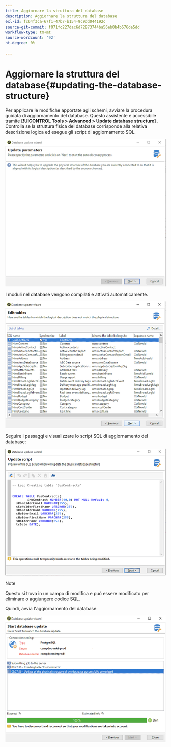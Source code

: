 ```yaml
---
title: Aggiornare la struttura del database
description: Aggiornare la struttura del database
exl-id: fc64f3ca-67f1-47b7-b154-9c9dd044192c
source-git-commit: f071fc227dac6d72873744ba56eb0b4b676de5dd
workflow-type: tm+mt
source-wordcount: '92'
ht-degree: 0%

---
```


# Aggiornare la struttura del database{#updating-the-database-structure}

Per applicare le modifiche apportate agli schemi, avviare la procedura guidata di aggiornamento del database. Questo assistente è accessibile tramite **[!UICONTROL Tools > Advanced > Update database structure]** . Controlla se la struttura fisica del database corrisponde alla relativa descrizione logica ed esegue gli script di aggiornamento SQL.

![](assets/schema_update.png)

I moduli nel database vengono compilati e attivati automaticamente.

![](assets/schema_update_select2.png)

Seguire i passaggi e visualizzare lo script SQL di aggiornamento del database:

![](assets/schema_update2.png)

>[!NOTE]
>
>Questo si trova in un campo di modifica e può essere modificato per eliminare o aggiungere codice SQL.

Quindi, avvia l&#39;aggiornamento del database:

![](assets/schema_update3.png)

